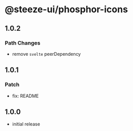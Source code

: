 # @steeze-ui/phosphor-icons

## 1.0.2

### Path Changes

- remove `svelte` peerDependency

## 1.0.1

### Patch

- fix: README

## 1.0.0

- initial release
